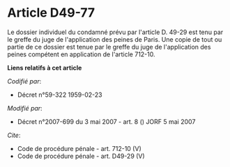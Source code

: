# Article D49-77

Le dossier individuel du condamné prévu par l'article D. 49-29 est tenu par le greffe du juge de l'application des peines de
Paris. Une copie de tout ou partie de ce dossier est tenue par le greffe du juge de l'application des peines compétent en
application de l'article 712-10.

**Liens relatifs à cet article**

_Codifié par_:

  - Décret n°59-322 1959-02-23

_Modifié par_:

  - Décret n°2007-699 du 3 mai 2007 - art. 8 () JORF 5 mai 2007

_Cite_:

  - Code de procédure pénale - art. 712-10 (V)
  - Code de procédure pénale - art. D49-29 (V)
